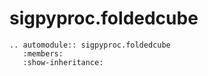 # sigpyproc.foldedcube

```{eval-rst}
.. automodule:: sigpyproc.foldedcube
   :members:
   :show-inheritance:
```
